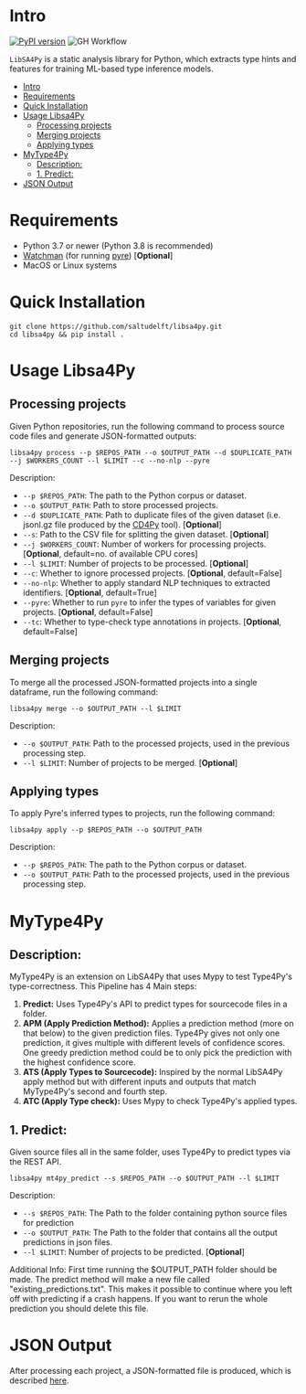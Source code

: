 # Intro
[![PyPI version](https://badge.fury.io/py/libsa4py.svg)](https://badge.fury.io/py/libsa4py) 
![GH Workflow](https://github.com/saltudelft/libsa4py/actions/workflows/libsa4py_test.yaml/badge.svg)

`LibSA4Py` is a static analysis library for Python, which extracts type hints and features for training ML-based type inference models.

- [Intro](#intro)
- [Requirements](#requirements)
- [Quick Installation](#quick-installation)
- [Usage Libsa4Py](#usage-libsa4py)
  - [Processing projects](#processing-projects)
  - [Merging projects](#merging-projects)
  - [Applying types](#applying-types)
- [MyType4Py](#mytype4py)
  - [Description:](#description)
  - [1. Predict:](#1-predict)
- [JSON Output](#json-output)

# Requirements

- Python 3.7 or newer (Python 3.8 is recommended)
- [Watchman](https://facebook.github.io/watchman/) (for running [pyre](https://pyre-check.org/)) [**Optional**]
- MacOS or Linux systems

# Quick Installation

```
git clone https://github.com/saltudelft/libsa4py.git
cd libsa4py && pip install .
```

# Usage Libsa4Py
## Processing projects
Given Python repositories, run the following command to process source code files and generate JSON-formatted outputs:
```
libsa4py process --p $REPOS_PATH --o $OUTPUT_PATH --d $DUPLICATE_PATH --j $WORKERS_COUNT --l $LIMIT --c --no-nlp --pyre
```

Description:
- `--p $REPOS_PATH`: The path to the Python corpus or dataset.
- `--o $OUTPUT_PATH`: Path to store processed projects.
- `--d $DUPLICATE_PATH`: Path to duplicate files of the given dataset (i.e. jsonl.gz file produced by the [CD4Py](https://github.com/saltudelft/CD4Py) tool). [**Optional**]
- `--s`: Path to the CSV file for splitting the given dataset. [**Optional**]
- `--j $WORKERS_COUNT`: Number of workers for processing projects. [**Optional**, default=no. of available CPU cores]
- `--l $LIMIT`: Number of projects to be processed. [**Optional**]
- `--c`: Whether to ignore processed projects. [**Optional**, default=False]
- `--no-nlp`: Whether to apply standard NLP techniques to extracted identifiers. [**Optional**, default=True]
- `--pyre`: Whether to run `pyre` to infer the types of variables for given projects. [**Optional**, default=False]
- `--tc`: Whether to type-check type annotations in projects. [**Optional**, default=False]

## Merging projects
To merge all the processed JSON-formatted projects into a single dataframe, run the following command:
```
libsa4py merge --o $OUTPUT_PATH --l $LIMIT
```

Description:
- `--o $OUTPUT_PATH`: Path to the processed projects, used in the previous processing step.
- `--l $LIMIT`: Number of projects to be merged. [**Optional**]

## Applying types
To apply Pyre's inferred types to projects, run the following command:
```
libsa4py apply --p $REPOS_PATH --o $OUTPUT_PATH
```

Description:
- `--p $REPOS_PATH`: The path to the Python corpus or dataset.
- `--o $OUTPUT_PATH`: Path to the processed projects, used in the previous processing step.

# MyType4Py
## Description:
MyType4Py is an extension on LibSA4Py that uses Mypy to test Type4Py's type-correctness. This Pipeline has 4 Main steps: 
1. **Predict:** Uses Type4Py's API to predict types for sourcecode files in a folder.
2. **APM (Apply Prediction Method):** Applies a prediction method (more on that below) to the given prediction files. Type4Py gives not only one prediction, it gives multiple with different levels of confidence scores. One greedy prediction method could be to only pick the prediction with the highest confidence score.
3. **ATS (Apply Types to Sourcecode):** Inspired by the normal LibSA4Py apply method but with different inputs and outputs that match MyType4Py's second and fourth step. 
4. **ATC (Apply Type check):** Uses Mypy to check Type4Py's applied types. 

## 1. Predict:
Given source files all in the same folder, uses Type4Py to predict types via the REST API. 

```
libsa4py mt4py_predict --s $REPOS_PATH --o $OUTPUT_PATH --l $LIMIT
```
Description:
- `--s $REPOS_PATH`: The Path to the folder containing python source files for prediction
- `--o $OUTPUT_PATH`: The Path to the folder that contains all the output predictions in json files. 
- `--l $LIMIT`: Number of projects to be predicted. [**Optional**]

Additional Info: 
First time running the $OUTPUT_PATH folder should be made. 
The predict method will make a new file called "existing_predictions.txt". This makes it possible to continue where you left off with predicting if a crash happens. If you want to rerun the whole prediction you should delete this file. 

# JSON Output
After processing each project, a JSON-formatted file is produced, which is described [here](https://github.com/saltudelft/light-sa-type-inf/blob/master/JSONOutput.md).